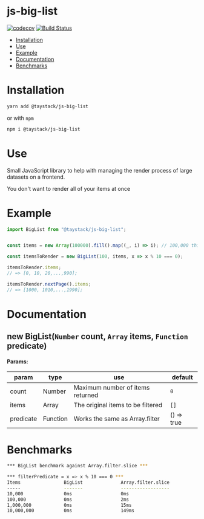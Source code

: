 # js-big-list

[![codecov](https://codecov.io/gh/taystack/js-big-list/branch/master/graph/badge.svg)](https://codecov.io/gh/taystack/js-big-list)
[![Build Status](https://travis-ci.org/taystack/js-big-list.svg?branch=master)](https://travis-ci.org/taystack/js-big-list)

 - [Installation](#installation)
 - [Use](#use)
 - [Example](#example)
 - [Documentation](#documentation)
 - [Benchmarks](#benchmarks)

# Installation

```bash
yarn add @taystack/js-big-list
```

or with `npm`

```bash
npm i @taystack/js-big-list
```

# Use

Small JavaScript library to help with managing the render process of large datasets on a frontend.

You don't want to render all of your items at once

# Example
```javascript
import BigList from "@taystack/js-big-list";


const items = new Array(100000).fill().map((_, i) => i); // 100,000 things

const itemsToRender = new BigList(100, items, x => x % 10 === 0);

itemsToRender.items;
// => [0, 10, 20,...,990];

itemsToRender.nextPage().items;
// => [1000, 1010,...,1990];
```


# Documentation

## new BigList(`Number` count, `Array` items, `Function` predicate)

#### Params:

|param|type|use|default|
|-----|----|---|-------|
|count|Number|Maximum number of items returned|`0`|
|items|Array|The original items to be filtered|`[]`|
|predicate|Function|Works the same as Array.filter|() => true|


# Benchmarks

```bash
*** BigList benchmark against Array.filter.slice ***

*** filterPredicate = x => x % 10 === 0 ***
Items                BigList              Array.filter.slice
-----                -------              ------------------
10,000               0ms                  0ms
100,000              0ms                  2ms
1,000,000            0ms                  15ms
10,000,000           0ms                  149ms
```
